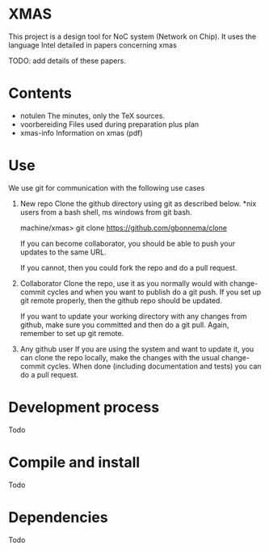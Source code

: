 XMAS
====

This project is a design tool for NoC system (Network on Chip).
It uses the language Intel detailed in papers concerning xmas 

TODO: add details of these papers.


Contents
========

- notulen			The minutes, only the TeX sources.
- voorbereiding 	Files used during preparation plus plan
- xmas-info			Information on xmas (pdf)


Use
===

We use git for communication with the following use cases

1. New repo
	Clone the github directory using git as described below.
	*nix users from a bash shell, ms windows from git bash.

	machine/xmas> git clone https://github.com/gbonnema/clone

	If you can become collaborator, you should be able to push
	your updates to the same URL.

	If you cannot, then you could fork the repo and do a pull 
	request.

2. Collaborator
	Clone the repo, use it as you normally would with
	change-commit cycles and when you want to publish do a
	git push. If you set up git remote properly, then 
	the github repo should be updated.

	If you want to update your working directory with any
	changes from github, make sure you committed and then do
	a git pull. Again, remember to set up git remote.

3. Any github user
	If you are using the system and want to update it, you
	can clone the repo locally, make the changes with the
	usual change-commit cycles. When done (including
	documentation and tests) you can do a pull request.

Development process
===================

Todo

Compile and install
===================

Todo

Dependencies
============

Todo
